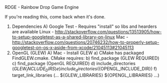 RDGE - Rainbow Drop Game Engine

If you're reading this, come back when it's done.

1)  Dependencies
    A)  Google Test - Requires "install" so libs and hearders are available
        Linux - http://stackoverflow.com/questions/13513905/how-to-setup-googletest-as-a-shared-library-on-linux
        Mac - http://stackoverflow.com/questions/20746232/how-to-properly-setup-googletest-on-os-x-aside-from-xcode/21045113#21045113
2) OpenGL (GLEW)
    A)  Mac - Install GLEW
        a)  CMake has packaged FindGLEW.cmake.  CMake requires:
        b)  find_package (GLEW REQUIRED)
        c)  find_package (OpenGL REQUIRED)
        d)  include_directories (${GLEW_INCLUDE_DIRS})
        e)  include_directories (${OPENGL_INCLUDE_DIR})
        f)  target_link_libraries (... ${GLEW_LIBRARIES} ${OPENGL_LIBRARIES} ...)
